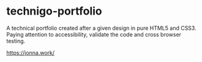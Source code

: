 # technigo-portfolio

A technical portfolio created after a given design in pure HTML5 and CSS3. Paying attention to accessibility, validate the code and cross browser testing.

https://jonna.work/
